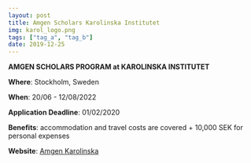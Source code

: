 ```yaml
---
layout: post
title: Amgen Scholars Karolinska Institutet
img: karol_logo.png
tags: ["tag_a", "tag_b"]
date: 2019-12-25
---
```


**AMGEN SCHOLARS PROGRAM at KAROLINSKA INSTITUTET**

**Where**: Stockholm, Sweden 

**When**: 20/06 - 12/08/2022

**Application Deadline**: 01/02/2020

**Benefits**: accommodation and travel costs are covered + 10,000 SEK for personal expenses 

**Website**: [Amgen Karolinska](https://education.ki.se/amgen-scholars-program-at-karolinska-institutet)


